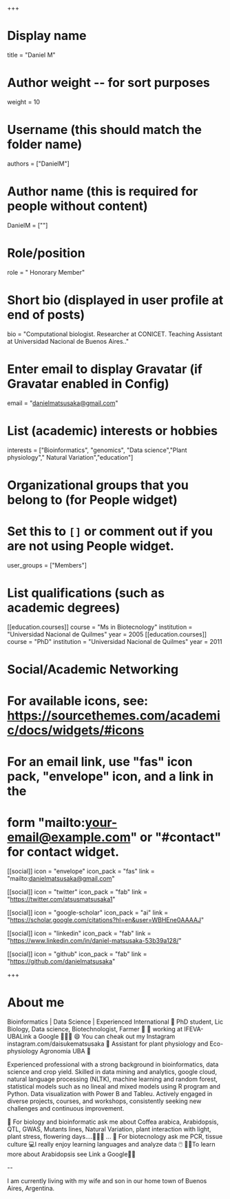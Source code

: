 +++
# Display name
title = "Daniel M"

# Author weight -- for sort purposes
weight = 10

# Username (this should match the folder name)
authors = ["DanielM"]

# Author name (this is required for people without content)
DanielM = [""]

# Role/position
role = " Honorary Member"

# Short bio (displayed in user profile at end of posts)
bio = "Computational biologist. Researcher at CONICET. Teaching Assistant at Universidad Nacional de Buenos Aires.."

# Enter email to display Gravatar (if Gravatar enabled in Config)
email = "danielmatsusaka@gmail.com"

# List (academic) interests or hobbies
interests = ["Bioinformatics", "genomics", "Data science","Plant physiology"," Natural Variation","education"]

# Organizational groups that you belong to (for People widget)
#   Set this to `[]` or comment out if you are not using People widget.
user_groups = ["Members"]

# List qualifications (such as academic degrees)
[[education.courses]]
  course = "Ms in Biotecnology"
  institution = "Universidad Nacional de Quilmes"
  year = 2005
[[education.courses]]
  course = "PhD"
  institution = "Universidad Nacional de Quilmes"
  year = 2011

# Social/Academic Networking
# For available icons, see: https://sourcethemes.com/academic/docs/widgets/#icons
#   For an email link, use "fas" icon pack, "envelope" icon, and a link in the
#   form "mailto:your-email@example.com" or "#contact" for contact widget.

[[social]]
  icon = "envelope"
  icon_pack = "fas"
  link = "mailto:danielmatsusaka@gmail.com"

[[social]]
  icon = "twitter"
  icon_pack = "fab"
  link = "https://twitter.com/atsusmatsusaka1"

[[social]]
  icon = "google-scholar"
  icon_pack = "ai"
  link = "https://scholar.google.com/citations?hl=en&user=WBHEne0AAAAJ"

[[social]]
  icon = "linkedin"
  icon_pack = "fab"
  link = "https://www.linkedin.com/in/daniel-matsusaka-53b39a128/"

[[social]]
  icon = "github"
  icon_pack = "fab"
  link = "https://github.com/danielmatsusaka"

+++

# About me 

Bioinformatics | Data Science | Experienced International
🔭 PhD student, Lic Biology, Data science, Biotechnologist, Farmer 👺
🌱 working at IFEVA-UBALink a Google 🌲🌲🌲
😄 You can cheak out my Instagram instagram.com/daisukematsusaka
🏫 Assistant for plant physiology and Eco-physiology Agronomia UBA 🍓

Experienced professional with a strong background in bioinformatics,
data science and crop yield. Skilled in data mining and analytics, 
google cloud, natural language processing (NLTK), machine learning
and random forest, statistical models such as no lineal and mixed 
models using R program and Python. Data visualization with Power 
B and Tableu. Actively engaged in diverse projects, courses, and 
workshops, consistently seeking new challenges and continuous 
improvement. 

💬 For biology and bioinformatic ask me about Coffea arabica, Arabidopsis, QTL, GWAS, Mutants lines, Natural Variation, plant interaction with light, plant stress, flowering days....🦈🦈🦈 ...
💬 For biotecnology ask me PCR, tissue culture
💻I really enjoy learning languages and analyze data 🖱️
👋👋To learn more about Arabidopsis see Link a Google👋👋

--

I am currently living with my wife and son in our home town of Buenos Aires, Argentina.
